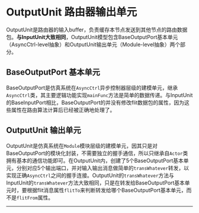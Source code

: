 # OutputUnit 路由器输出单元

OutputUnit是路由器的输入buffer，负责缓存本节点发送到其他节点的路由数据包。**与InputUnit大致相同**，OutputUnit模型包含BaseOutputPort基本单元（AsyncCtrl-level抽象）和OutputUnit输出单元（Module-level抽象）两个部分。

## BaseOutputPort 基本单元

BaseOutputPort是仿真系统在`AsyncCtrl`异步控制器层级的建模单元，继承`AsyncCtrl`类，其主要逻辑功能实现`mainFunc`方法是简单的数据传递。与InputUnit的BaseInputPort相比，BaseOutputPort的并没有修改flit数据包的属性，因为这些属性在路由算法计算后已经被正确地处理了。

## OutputUnit 输出单元

OutputUnit是仿真系统在`Module`模块层级的建模单元，因其只是对BaseOutputPort的模块化封装，不需要独立的握手通信，所以只继承自`Actor`类拥有基本的通信功能即可。在OutputUnit内，创建了5个BaseOutputPort基本单元，分别对应5个输出端口，并对输入输出消息做简单的`transWhatever`转发，以实现正确`AsyncCtrl`之间的握手连接。OutputUnit的`transWhatever`方法与InputUnit的`transWhatever`方法大致相同，只是在转发给BaseOutputPort基本单元时，要根据flit消息属性`flitTo`来判断转发给哪个BaseOutputPort基本单元，而不是`flitFrom`属性。

---